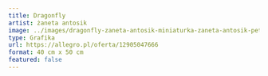 ```yaml
---
title: Dragonfly
artist: żaneta antosik
image: ../images/dragonfly-zaneta-antosik-miniaturka-zaneta-antosik-pet-portrait.jpg
type: Grafika
url: https://allegro.pl/oferta/12905047666
format: 40 cm x 50 cm
featured: false
---
```

